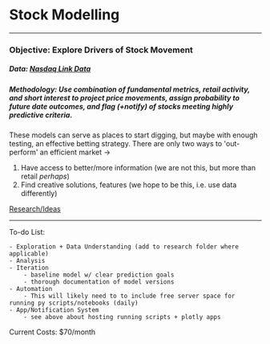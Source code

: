 # Stock Modelling

-------

### Objective: Explore Drivers of Stock Movement

##### Data: [Nasdaq Link Data](https://data.nasdaq.com/)
##### Methodology: Use combination of fundamental metrics, retail activity, and short interest to project price movements, assign probability to future date outcomes, and flag (+notify) of stocks meeting highly predictive criteria.

These models can serve as places to start digging, but maybe with enough testing, an effective betting strategy.
There are only two ways to 'out-perform' an efficient market ->

1) Have access to better/more information (we are not this, but more than retail *perhaps*)
2) Find creative solutions, features (we hope to be this, i.e. use data differently)

[Research/Ideas](https://github.com/meicher/stock_prediction/tree/main/Research)

------

To-do List:

    - Exploration + Data Understanding (add to research folder where applicable)
    - Analysis
    - Iteration
        - baseline model w/ clear prediction goals
        - thorough documentation of model versions 
    - Automation
        - This will likely need to to include free server space for running py scripts/notebooks (daily)
    - App/Notification System
        - see above about hosting running scripts + plotly apps
    
Current Costs: $70/month

